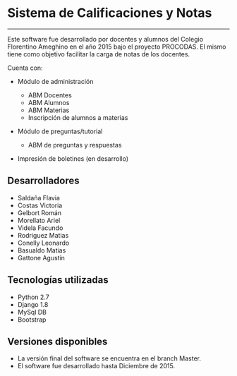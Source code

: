 # Sistema de Calificaciones y Notas
-----------------
Este software fue desarrollado por docentes y alumnos del Colegio Florentino Ameghino en el año 2015 bajo el proyecto PROCODAS. 
El mismo tiene como objetivo facilitar la carga de notas de los docentes.

Cuenta con:

* Módulo de administración
  * ABM Docentes
  * ABM Alumnos
  * ABM Materias
  * Inscripción de alumnos a materias
  
* Módulo de preguntas/tutorial
  * ABM de preguntas y respuestas
  
* Impresión de boletines
  (en desarrollo)


Desarrolladores
---------------

* Saldaña Flavia
* Costas Victoria
* Gelbort Román
* Morellato Ariel
* Videla Facundo
* Rodriguez Matias
* Conelly Leonardo
* Basualdo Matias
* Gattone Agustín

Tecnologías utilizadas
----------------------

* Python 2.7
* Django 1.8
* MySql DB
* Bootstrap


Versiones disponibles
----------------------

* La versión final del software se encuentra en el branch Master.
* El software fue desarrollado hasta Diciembre de 2015.



